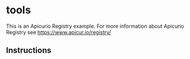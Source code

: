 # tools

This is an Apicurio Registry example. For more information about Apicurio Registry see https://www.apicur.io/registry/

## Instructions

